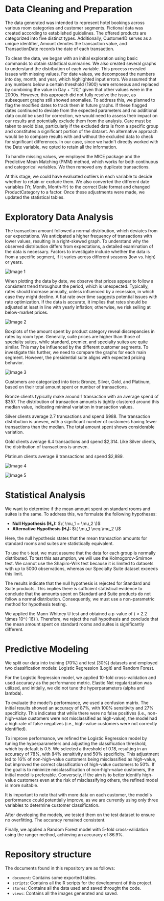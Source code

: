 # Data Cleaning and Preparation


The data generated was intended to represent hotel bookings across various room categories and customer segments. Fictional data was created according to established guidelines. The offered products are categorized into five distinct types. Additionally, CustomerID serves as a unique identifier, Amount denotes the transaction value, and TransactionDate records the date of each transaction.

To clean the data, we began with an initial exploration using basic commands to obtain statistical summaries. We also created several graphs to understand the distribution of each variable. This process revealed issues with missing values. For date values, we decomposed the numbers into day, month, and year, which highlighted input errors. We assumed that any numbers below a certain threshold (1900) were erroneous and replaced by combining the value in Day + "20," given that other values were in the 2000s. However, this approach did not fully resolve the issue, as subsequent graphs still showed anomalies. To address this, we planned to flag the modified dates to track them in future graphs. If these flagged dates continued to deviate from the expected parameters and no additional data could be used for correction, we would need to assess their impact on our results and potentially exclude them from the analysis. Care must be taken to avoid bias, particularly if the excluded data is from a specific group and constitutes a significant portion of the dataset. An alternative approach would be to compare results with and without the excluded data to check for significant differences. In our case, since we hadn't directly worked with the Date variable, we opted to retain all the information.

To handle missing values, we employed the MICE package and the Predictive Mean Matching (PMM) method, which works for both continuous and categorical variables. We then removed any duplicate transactions.

At this stage, we could have evaluated outliers in each variable to decide whether to retain or exclude them. We also converted the different date variables (Yr, Month, Month-Yr) to the correct Date format and changed ProductCategory to a factor. Once these adjustments were made, we updated the statistical tables.

# Exploratory Data Analysis

The transaction amount followed a normal distribution, which deviates from our expectations. We anticipated a higher frequency of transactions with lower values, resulting in a right-skewed graph. To understand why the observed distribution differs from expectations, a detailed examination of the data is necessary. Factors to investigate include whether the data is from a specific segment, if it varies across different seasons (low vs. high) or years.

![Image 1](views/Amount2.png)

When plotting the data by date, we observe that prices appear to follow a consistent trend throughout the period, which is unexpected. Typically, rates should increase annually, unless influenced by a recession, in which case they might decline. A flat rate over time suggests potential issues with rate optimization. If the data is accurate, it implies that rates should be adjusted at least in line with yearly inflation; otherwise, we risk selling at below-market prices.

![Image 2](views/Amount_time.png)

Boxplots of the amount spent by product category reveal discrepancies in rates by room type. Generally, suite prices are higher than those of specialty suites, while standard, premier, and specialty suites are quite similar. This may be influenced by the different customer segments. To investigate this further, we need to compare the graphs for each main segment. However, the presidential suite aligns with expected pricing behavior.

![Image 3](views/Amount_category.png)

Customers are categorized into tiers: Bronze, Silver, Gold, and Platinum, based on their total amount spent or number of transactions.

Bronze clients typically make around 1 transaction with an average spend of $357. The distribution of transaction amounts is tightly clustered around this median value, indicating minimal variation in transaction values.

Silver clients average 2.7 transactions and spend $988. The transaction distribution is uneven, with a significant number of customers having fewer transactions than the median. The total amount spent shows considerable variation.

Gold clients average 6.4 transactions and spend $2,314. Like Silver clients, the distribution of transactions is uneven.

Platinum clients average 9 transactions and spend $2,889.

![Image 4](views/Category_Transaction.png)

![Image 5](views/Spent_Cat.png)


# Statistical Analysis

We want to determine if the mean amount spent on standard rooms and suites is the same. To address this, we formulate the following hypotheses:

- **Null Hypothesis (H₀):** $\( \mu_1 = \mu_2 \)$
- **Alternative Hypothesis (H₁):** $\( \mu_1 \neq \mu_2 \)$

Here, the null hypothesis states that the mean transaction amounts for standard rooms and suites are statistically equivalent.

To use the t-test, we must assume that the data for each group is normally distributed. To test this assumption, we will use the Kolmogorov-Smirnov test. We cannot use the Shapiro-Wilk test because it is limited to datasets with up to 5000 observations, whereas our Specialty Suite dataset exceeds this limit.

The results indicate that the null hypothesis is rejected for Standard and Suite products. This implies there is sufficient statistical evidence to conclude that the amounts spent on Standard and Suite products do not follow a normal distribution. Consequently, we must use a non-parametric method for hypothesis testing.

We applied the Mann-Whitney U test and obtained a p-value of \( < 2.2 \times 10^{-16} \). Therefore, we reject the null hypothesis and conclude that the mean amount spent on standard rooms and suites is significantly different.


# Predictive Modeling

We split our data into training (70%) and test (30%) datasets and employed two classification models: Logistic Regression (Logit) and Random Forest.

For the Logistic Regression model, we applied 10-fold cross-validation and used accuracy as the performance metric. Elastic Net regularization was utilized, and initially, we did not tune the hyperparameters (alpha and lambda).

To evaluate the model’s performance, we used a confusion matrix. The initial results showed an accuracy of 87%, with 100% sensitivity and 27% specificity. This indicates that while there were no false positives (i.e., non-high-value customers were not misclassified as high-value), the model had a high rate of false negatives (i.e., high-value customers were not correctly identified).

To improve performance, we refined the Logistic Regression model by tuning the hyperparameters and adjusting the classification threshold, which by default is 0.5. We selected a threshold of 0.18, resulting in an accuracy of 78%, with 84% sensitivity and 50% specificity. This adjustment led to 16% of non-high-value customers being misclassified as high-value, but improved the correct classification of high-value customers to 50%. If the goal is to minimize misclassification of non-high-value customers, the initial model is preferable. Conversely, if the aim is to better identify high-value customers even at the risk of misclassifying others, the refined model is more suitable.

It is important to note that with more data on each customer, the model's performance could potentially improve, as we are currently using only three variables to determine customer classification.

After developing the models, we tested them on the test dataset to ensure no overfitting. The accuracy remained consistent.

Finally, we applied a Random Forest model with 5-fold cross-validation using the ranger method, achieving an accuracy of 86.9%.

# Repository structure

The documents found in this repository are as follows:

- `document`: Contains some exported tables.
- `scripts`: Contains all the R scripts for the development of this project.
- `stores`: Contains all the data used and saved throught the code.
- `views`: Contains all the images generated and saved.
